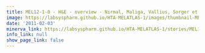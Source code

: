 ```yaml
---
title: MEL12-1-0 - H&E - overview - Nirmal, Maliga, Vallius, Sorger et al., 2021
image: https://labsyspharm.github.io/HTA-MELATLAS-1/images/thumbnail-MEL12-1-0-he-overview.jpg
date: '2011-02-03'
minerva_link: https://labsyspharm.github.io/HTA-MELATLAS-1/stories/MEL12-1-0-he-overview.html
info_link: null
show_page_link: false
---
```

